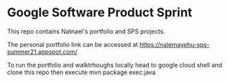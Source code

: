 # Google Software Product Sprint

This repo contains Natnael's portfolio and SPS projects.

The personal portfolio link can be accessed at https://nalemayehu-sps-summer21.appspot.com/

To run the portfolio and walktrhoughs locally head to google cloud shell and clone this repo then execute mvn package exec:java
